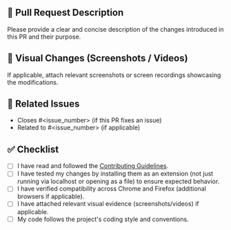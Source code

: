 ## 📌 Pull Request Description
Please provide a clear and concise description of the changes introduced in this PR and their purpose.

## 🎨 Visual Changes (Screenshots / Videos)
If applicable, attach relevant screenshots or screen recordings showcasing the modifications.

## 🔗 Related Issues
- Closes #<issue_number> (if this PR fixes an issue)
- Related to #<issue_number> (if applicable)

## ✅ Checklist
- [ ] I have read and followed the [Contributing Guidelines](https://github.com/XengShi/materialYouNewTab/blob/main/CONTRIBUTING.md).
- [ ] I have tested my changes by installing them as an extension (not just running via localhost or opening as a file) to ensure expected behavior.
- [ ] I have verified compatibility across Chrome and Firefox (additional browsers if applicable).
- [ ] I have attached relevant visual evidence (screenshots/videos) if applicable.
- [ ] My code follows the project's coding style and conventions.